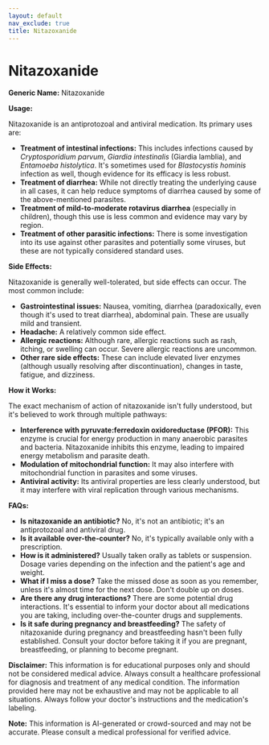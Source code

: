```yaml
---
layout: default
nav_exclude: true
title: Nitazoxanide
---
```


# Nitazoxanide

**Generic Name:** Nitazoxanide

**Usage:**

Nitazoxanide is an antiprotozoal and antiviral medication.  Its primary uses are:

* **Treatment of intestinal infections:** This includes infections caused by *Cryptosporidium parvum*, *Giardia intestinalis* (Giardia lamblia), and *Entamoeba histolytica*.  It's sometimes used for *Blastocystis hominis* infection as well, though evidence for its efficacy is less robust.
* **Treatment of diarrhea:**  While not directly treating the underlying cause in all cases, it can help reduce symptoms of diarrhea caused by some of the above-mentioned parasites.
* **Treatment of mild-to-moderate rotavirus diarrhea** (especially in children), though this use is less common and evidence may vary by region.
* **Treatment of other parasitic infections:**  There is some investigation into its use against other parasites and potentially some viruses, but these are not typically considered standard uses.


**Side Effects:**

Nitazoxanide is generally well-tolerated, but side effects can occur.  The most common include:

* **Gastrointestinal issues:** Nausea, vomiting, diarrhea (paradoxically, even though it's used to treat diarrhea), abdominal pain. These are usually mild and transient.
* **Headache:**  A relatively common side effect.
* **Allergic reactions:**  Although rare, allergic reactions such as rash, itching, or swelling can occur.  Severe allergic reactions are uncommon.
* **Other rare side effects:**  These can include elevated liver enzymes (although usually resolving after discontinuation), changes in taste, fatigue, and dizziness.


**How it Works:**

The exact mechanism of action of nitazoxanide isn't fully understood, but it's believed to work through multiple pathways:

* **Interference with pyruvate:ferredoxin oxidoreductase (PFOR):** This enzyme is crucial for energy production in many anaerobic parasites and bacteria.  Nitazoxanide inhibits this enzyme, leading to impaired energy metabolism and parasite death.
* **Modulation of mitochondrial function:** It may also interfere with mitochondrial function in parasites and some viruses.
* **Antiviral activity:** Its antiviral properties are less clearly understood, but it may interfere with viral replication through various mechanisms.


**FAQs:**

* **Is nitazoxanide an antibiotic?** No, it's not an antibiotic; it's an antiprotozoal and antiviral drug.
* **Is it available over-the-counter?** No, it's typically available only with a prescription.
* **How is it administered?**  Usually taken orally as tablets or suspension.  Dosage varies depending on the infection and the patient's age and weight.
* **What if I miss a dose?**  Take the missed dose as soon as you remember, unless it's almost time for the next dose.  Don't double up on doses.
* **Are there any drug interactions?** There are some potential drug interactions.  It's essential to inform your doctor about all medications you are taking, including over-the-counter drugs and supplements.
* **Is it safe during pregnancy and breastfeeding?**  The safety of nitazoxanide during pregnancy and breastfeeding hasn't been fully established.  Consult your doctor before taking it if you are pregnant, breastfeeding, or planning to become pregnant.

**Disclaimer:** This information is for educational purposes only and should not be considered medical advice.  Always consult a healthcare professional for diagnosis and treatment of any medical condition.  The information provided here may not be exhaustive and may not be applicable to all situations.  Always follow your doctor's instructions and the medication's labeling.


**Note:** This information is AI-generated or crowd-sourced and may not be accurate. Please consult a medical professional for verified advice.